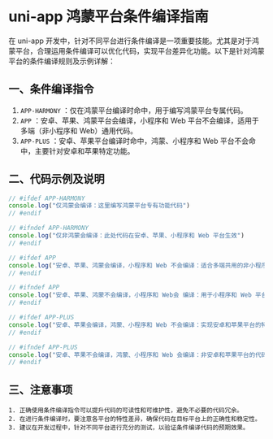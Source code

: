 # uni-app 鸿蒙平台条件编译指南

在 uni-app 开发中，针对不同平台进行条件编译是一项重要技能。尤其是对于鸿蒙平台，合理运用条件编译可以优化代码，实现平台差异化功能。以下是针对鸿蒙平台的条件编译规则及示例详解：

## 一、条件编译指令

  1. `APP-HARMONY` ：仅在鸿蒙平台编译时命中，用于编写鸿蒙平台专属代码。
  2. `APP` ：安卓、苹果、鸿蒙平台会编译，小程序和 Web 平台不会编译，适用于多端（非小程序和 Web）通用代码。
  3. `APP-PLUS` ：安卓、苹果平台编译时命中，鸿蒙、小程序和 Web 平台不会命中，主要针对安卓和苹果特定功能。

## 二、代码示例及说明

```js
// #ifdef APP-HARMONY
console.log("仅鸿蒙会编译：这里编写鸿蒙平台专有功能代码")
// #endif

// #ifndef APP-HARMONY
console.log("仅非鸿蒙会编译：此处代码在安卓、苹果、小程序和 Web 平台生效")
// #endif

// #ifdef APP
console.log("安卓、苹果、鸿蒙会编译，小程序和 Web 不会编译：适合多端共用的非小程序和 Web 功能")
// #endif

// #ifndef APP
console.log("安卓、苹果、鸿蒙不会编译，小程序和 Web会 编译：用于小程序和 Web 平台的特定功能")
// #endif

// #ifdef APP-PLUS
console.log("安卓、苹果会编译，鸿蒙、小程序和 Web 不会编译：实现安卓和苹果平台的特定功能")
// #endif

// #ifndef APP-PLUS
console.log("安卓、苹果不会编译，鸿蒙、小程序和 Web 会编译：非安卓和苹果平台的代码逻辑")
// #endif
```

## 三、注意事项

    1. 正确使用条件编译指令可以提升代码的可读性和可维护性，避免不必要的代码冗余。
    2. 在进行条件编译时，要注意各平台的特性差异，确保代码在目标平台上的正确性和稳定性。
    3. 建议在开发过程中，针对不同平台进行充分的测试，以验证条件编译代码的预期效果。



